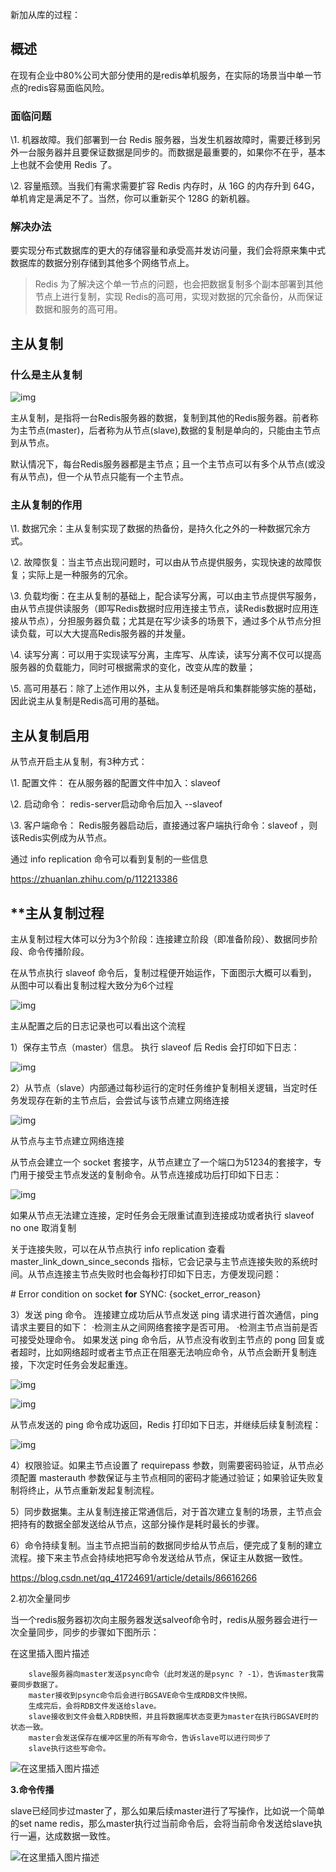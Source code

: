 新加从库的过程：

## **概述**

在现有企业中80%公司大部分使用的是redis单机服务，在实际的场景当中单一节点的redis容易面临风险。

### **面临问题**

\1. 机器故障。我们部署到一台 Redis 服务器，当发生机器故障时，需要迁移到另外一台服务器并且要保证数据是同步的。而数据是最重要的，如果你不在乎，基本上也就不会使用 Redis 了。

\2. 容量瓶颈。当我们有需求需要扩容 Redis 内存时，从 16G 的内存升到 64G，单机肯定是满足不了。当然，你可以重新买个 128G 的新机器。

### **解决办法**

要实现分布式数据库的更大的存储容量和承受高并发访问量，我们会将原来集中式数据库的数据分别存储到其他多个网络节点上。

> Redis 为了解决这个单一节点的问题，也会把数据复制多个副本部署到其他节点上进行复制，实现 Redis的高可用，实现对数据的冗余备份，从而保证数据和服务的高可用。

## **主从复制**

### **什么是主从复制**

![img](https://pic3.zhimg.com/80/v2-b2757dd9bfa4b8d408e4f3342cc489ca_720w.jpg)

主从复制，是指将一台Redis服务器的数据，复制到其他的Redis服务器。前者称为主节点(master)，后者称为从节点(slave),数据的复制是单向的，只能由主节点到从节点。

默认情况下，每台Redis服务器都是主节点；且一个主节点可以有多个从节点(或没有从节点)，但一个从节点只能有一个主节点。

### **主从复制的作用**

\1. 数据冗余：主从复制实现了数据的热备份，是持久化之外的一种数据冗余方式。

\2. 故障恢复：当主节点出现问题时，可以由从节点提供服务，实现快速的故障恢复；实际上是一种服务的冗余。

\3.  负载均衡：在主从复制的基础上，配合读写分离，可以由主节点提供写服务，由从节点提供读服务（即写Redis数据时应用连接主节点，读Redis数据时应用连接从节点），分担服务器负载；尤其是在写少读多的场景下，通过多个从节点分担读负载，可以大大提高Redis服务器的并发量。

\4. 读写分离：可以用于实现读写分离，主库写、从库读，读写分离不仅可以提高服务器的负载能力，同时可根据需求的变化，改变从库的数量；

\5. 高可用基石：除了上述作用以外，主从复制还是哨兵和集群能够实施的基础，因此说主从复制是Redis高可用的基础。



## **主从复制启用**

从节点开启主从复制，有3种方式：

\1. 配置文件： 在从服务器的配置文件中加入：slaveof <masterip> <masterport>

\2. 启动命令： redis-server启动命令后加入 --slaveof <masterip> <masterport>

\3. 客户端命令： Redis服务器启动后，直接通过客户端执行命令：slaveof <masterip>
<masterport>，则该Redis实例成为从节点。

通过  info replication 命令可以看到复制的一些信息



https://zhuanlan.zhihu.com/p/112213386





## **主从复制过程

主从复制过程大体可以分为3个阶段：连接建立阶段（即准备阶段）、数据同步阶段、命令传播阶段。

在从节点执行 slaveof 命令后，复制过程便开始运作，下面图示大概可以看到，
从图中可以看出复制过程大致分为6个过程

![img](https://pic1.zhimg.com/80/v2-15ab2188df03b122bc9d5bee53874494_720w.jpg)

主从配置之后的日志记录也可以看出这个流程

1）保存主节点（master）信息。
执行 slaveof 后 Redis 会打印如下日志：

![img](https://pic1.zhimg.com/80/v2-ffc514a3de8e1d54c49e2323887694c0_720w.png)

2）从节点（slave）内部通过每秒运行的定时任务维护复制相关逻辑，当定时任务发现存在新的主节点后，会尝试与该节点建立网络连接

![img](https://pic2.zhimg.com/80/v2-49e5a86b9ae1ac0aa6814576bf1be5c1_720w.jpg)

从节点与主节点建立网络连接

从节点会建立一个 socket 套接字，从节点建立了一个端口为51234的套接字，专门用于接受主节点发送的复制命令。从节点连接成功后打印如下日志：

![img](https://pic4.zhimg.com/80/v2-0278db6dec9a5ba9fdc4ec92c79c9d9b_720w.png)

如果从节点无法建立连接，定时任务会无限重试直到连接成功或者执行 slaveof no one 取消复制

关于连接失败，可以在从节点执行 info replication 查看 master_link_down_since_seconds 指标，它会记录与主节点连接失败的系统时间。从节点连接主节点失败时也会每秒打印如下日志，方便发现问题：

\# Error condition on socket **for** SYNC: {socket_error_reason}

3）发送 ping 命令。
连接建立成功后从节点发送 ping 请求进行首次通信，ping 请求主要目的如下：
·检测主从之间网络套接字是否可用。
·检测主节点当前是否可接受处理命令。
如果发送 ping 命令后，从节点没有收到主节点的 pong 回复或者超时，比如网络超时或者主节点正在阻塞无法响应命令，从节点会断开复制连接，下次定时任务会发起重连。

![img](https://pic2.zhimg.com/80/v2-8ea529b55295292de2a02e109d0926a5_720w.jpg)

![img](https://pic3.zhimg.com/80/v2-bbacb788301fada16c374480ba98abc2_720w.jpg)

从节点发送的 ping 命令成功返回，Redis 打印如下日志，并继续后续复制流程：

![img](https://pic4.zhimg.com/80/v2-4189291485c0128eb6003b7827a5d933_720w.png)

4）权限验证。如果主节点设置了 requirepass 参数，则需要密码验证，从节点必须配置 masterauth 参数保证与主节点相同的密码才能通过验证；如果验证失败复制将终止，从节点重新发起复制流程。

5）同步数据集。主从复制连接正常通信后，对于首次建立复制的场景，主节点会把持有的数据全部发送给从节点，这部分操作是耗时最长的步骤。

6）命令持续复制。当主节点把当前的数据同步给从节点后，便完成了复制的建立流程。接下来主节点会持续地把写命令发送给从节点，保证主从数据一致性。











https://blog.csdn.net/qq_41724691/article/details/86616266

2.初次全量同步

当一个redis服务器初次向主服务器发送salveof命令时，redis从服务器会进行一次全量同步，同步的步骤如下图所示：

在这里插入图片描述

        slave服务器向master发送psync命令（此时发送的是psync ? -1），告诉master我需要同步数据了。
        master接收到psync命令后会进行BGSAVE命令生成RDB文件快照。
        生成完后，会将RDB文件发送给slave。
        slave接收到文件会载入RDB快照，并且将数据库状态变更为master在执行BGSAVE时的状态一致。
        master会发送保存在缓冲区里的所有写命令，告诉slave可以进行同步了
        slave执行这些写命令。


 ![在这里插入图片描述](https://img-blog.csdnimg.cn/20190124133223141.jpg?x-oss-process=image/watermark,type_ZmFuZ3poZW5naGVpdGk,shadow_10,text_aHR0cHM6Ly9ibG9nLmNzZG4ubmV0L3FxXzQxNzI0Njkx,size_16,color_FFFFFF,t_70) 



**3.命令传播**

slave已经同步过master了，那么如果后续master进行了写操作，比如说一个简单的set name redis，那么master执行过当前命令后，会将当前命令发送给slave执行一遍，达成数据一致性。







 ![在这里插入图片描述](https://img-blog.csdnimg.cn/20190123192757690.jpg?x-oss-process=image/watermark,type_ZmFuZ3poZW5naGVpdGk,shadow_10,text_aHR0cHM6Ly9ibG9nLmNzZG4ubmV0L3FxXzQxNzI0Njkx,size_16,color_FFFFFF,t_70) 





